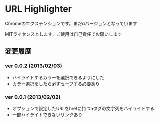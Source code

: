 # URL Highlighter

Chromeのエクステンションです。まだαバージョンとなっています



MITライセンスとします。ご使用は自己責任でお願いします

## 変更履歴
### ver 0.0.2 (2013/02/03)
* ハイライトするカラーを選択できるようにした
* カラー選択をしたら必ずセーブする必要あり

### ver 0.0.1 (2013/02/02)
* オプションで設定したURLをhrefに持つaタグの文字列をハイライトする
* 一部ハイライトできないリンクあり